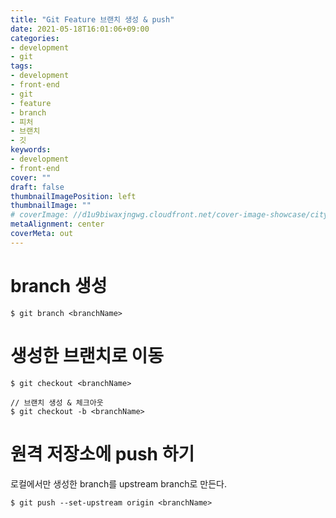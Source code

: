 ```yaml
---
title: "Git Feature 브랜치 생성 & push"
date: 2021-05-18T16:01:06+09:00
categories: 
- development
- git
tags: 
- development
- front-end
- git
- feature
- branch
- 피처
- 브랜치
- 깃
keywords: 
- development
- front-end
cover: ""
draft: false
thumbnailImagePosition: left
thumbnailImage: ""
# coverImage: //d1u9biwaxjngwg.cloudfront.net/cover-image-showcase/city.jpg
metaAlignment: center
coverMeta: out
---
```



# branch 생성

```
$ git branch <branchName>
```

# 생성한 브랜치로 이동

```
$ git checkout <branchName>
```

```
// 브랜치 생성 & 체크아웃
$ git checkout -b <branchName>
```

# 원격 저장소에 push 하기

로컬에서만 생성한 branch를 upstream branch로 만든다.

```
$ git push --set-upstream origin <branchName>
```
